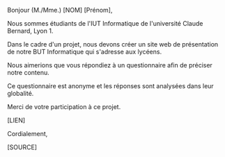 Bonjour (M./Mme.) [NOM] [Prénom],



Nous sommes étudiants de l'IUT Informatique de l'université Claude Bernard, Lyon 1.

Dans le cadre d'un projet, nous devons créer un site web de présentation de notre BUT Informatique qui s'adresse aux lycéens.



Nous aimerions que vous répondiez à un questionnaire afin de préciser notre contenu.

Ce questionnaire est anonyme et les réponses sont analysées dans leur globalité.



Merci de votre participation à ce projet.



[LIEN]



Cordialement,

[SOURCE]